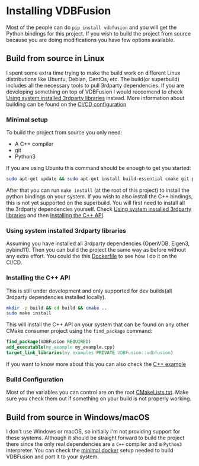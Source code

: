 # Installing VDBFusion

Most of the people can do `pip install vdbfusion` and you will get the Python bindings for this project. If you wish to build the project from source because you are doing modifications you have few options available.

## Build from source in Linux

I spent some extra time trying to make the build work on different Linux distributions like Ubuntu, Debian, CentOs, etc. The build(or superbuild) includes all the necessary tools to pull 3rdparty dependencies. If you are developing something on top of VDBFusion I would reccomend to check [Using system installed 3rdparty libraries](#using-system-installed-3rdparty-libraries) instead. More information about building can be found on the [CI/CD configuration](./.gitlab-ci.yml)

### Minimal setup

To build the project from source you only need:

- A C++ compiler
- git
- Python3

If you are using Ubuntu this command should be enough to get you started:

```sh
sudo apt-get update && sudo apt-get install build-essential cmake git python3 python3-dev python3-pip
```

After that you can run `make install` (at the root of this project) to install the python bindings on your system. If you wish to also install the C++ bindings, this is not yet supported on the superbuild. You will first need to install all the 3rdparty dependencies yourself. Check [Using system installed 3rdparty libraries](#using-system-installed-3rdparty-libraries) and then [Installing the C++ API](#installing-the-c-api).

### Using system installed 3rdparty libraries

Assuming you have installed all 3rdparty dependencies (OpenVDB, Eigen3, pybind11). Then you can build the project the same way as before without any extra effort. You could the this [Dockerfile](docker/builder/Dockerfile) to see how I do it on the CI/CD.

### Installing the C++ API

This is still under development and only supported for dev builds(all 3rdparty dependencies installed locally).

```sh
mkdir -p build && cd build && cmake ..
sudo make install
```

This will install the C++ API on your system that can be found on any other CMake consumer project using the `find_package` command:

```cmake
find_package(VDBFusion REQUIRED)
add_executable(my_example my_example.cpp)
target_link_libraries(my_examples PRIVATE VDBFusion::vdbfusion)
```

If you want to know more about this you can also check the [C++ example](examples/cpp/CMakeLists.txt)

### Build Configuration

Most of the variables you can control are on the root [CMakeLists.txt](CMakeLists.txt). Make sure you check them out if something on your build is not properly working.

## Build from source in Windows/macOS

I don't use Windows or macOS, so initially I'm not providing support for these systems. Although it should be straight forward to build the project there since the only real dependencies are a `C++` compiler and a `Python3` interpreter. You can check the [minimal docker](docker/pip/Dockerfile) setup needed to build VDBFusion and port it to your system.
